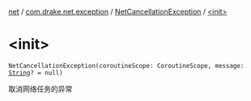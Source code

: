 [net](../../index.md) / [com.drake.net.exception](../index.md) / [NetCancellationException](index.md) / [&lt;init&gt;](./-init-.md)

# &lt;init&gt;

`NetCancellationException(coroutineScope: CoroutineScope, message: `[`String`](https://kotlinlang.org/api/latest/jvm/stdlib/kotlin/-string/index.html)`? = null)`

取消网络任务的异常

